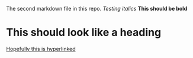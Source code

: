 The second markdown file in this repo. 
*Testing italics*
**This should be bold**

# This should look like a heading 
[Hopefully this is hyperlinked](https://play.typeracer.com/)
